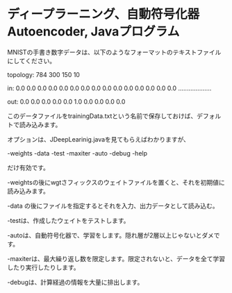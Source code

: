 # ディープラーニング、自動符号化器 Autoencoder, Javaプログラム

MNISTの手書き数字データは、以下のようなフォーマットのテキストファイルにしてください。

topology: 784 300 150 10

in: 0.0 0.0 0.0 0.0 0.0 0.0 0.0 0.0 0.0 0.0 0.0 0.0 0.0 0.0 0.0 ...................

out: 0.0 0.0 0.0 0.0 0.0 1.0 0.0 0.0 0.0 0.0 

このデータファイルをtrainingData.txtという名前で保存しておけば、デフォルトで読み込みます。

オプションは、JDeepLearinig.javaを見てもらえばわかりますが、

-weights -data -test -maxiter -auto -debug -help

だけ有効です。

-weightsの後にwgtさフィックスのウェイトファイルを置くと、それを初期値に読み込みます。

-data の後にファイルを指定するとそれを入力、出力データとして読み込む。

-testは、作成したウェイトをテストします。

-autoは、自動符号化器で、学習をします。隠れ層が2層以上じゃないとダメです。

-maxiterは、最大繰り返し数を限定します。限定されないと、データを全て学習したり実行したりします。

-debugは、計算経過の情報を大量に排出します。
